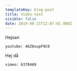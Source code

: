 ```yaml
---
templateKey: blog-post
title: Video-test
visible: false
date: 2019-08-21T12:07:01.008Z
---
```

Hejsan

`youtube: 46Z6xupF9C0`

Hej då

`vimeo: 6370469`
